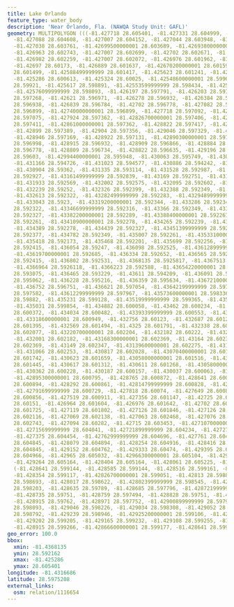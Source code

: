 ```yaml
---
title: Lake Orlando
feature_type: water_body
description: 'Near Orlando, Fla. (NAWQA Study Unit: GAFL)'
geometry: MULTIPOLYGON (((-81.427718 28.605401, -81.427331 28.604999, -81.4272 28.604806,
  -81.427088 28.604608, -81.427007 28.604152, -81.427044 28.603948, -81.427044 28.603882,
  -81.427038 28.603761, -81.42699500000001 28.603689, -81.42693800000001 28.602814,
  -81.426963 28.602743, -81.427007 28.602699, -81.42702 28.602671, -81.426976 28.602451,
  -81.426982 28.602259, -81.427007 28.602072, -81.426976 28.601962, -81.426982 28.601775,
  -81.42697 28.60173, -81.426889 28.601637, -81.42670200000001 28.601593, -81.426153
  28.601499, -81.42588499999999 28.601417, -81.425623 28.601241, -81.425336 28.600988,
  -81.425286 28.600613, -81.425324 28.60025, -81.42548600000001 28.599678, -81.42559199999999
  28.59921, -81.425617 28.598891, -81.42553599999999 28.598434, -81.425586 28.598319,
  -81.42576099999999 28.598093, -81.426197 28.597791, -81.426203 28.597482, -81.42617799999999
  28.597268, -81.42621 28.596971, -81.426278 28.596932, -81.426384 28.596943, -81.42657699999999
  28.596938, -81.426839 28.596784, -81.42702 28.596778, -81.427082 28.596839, -81.427188
  28.596899, -81.42740000000001 28.596899, -81.427718 28.597092, -81.42779299999999
  28.597075, -81.427924 28.597362, -81.42826700000001 28.597406, -81.42843499999999
  28.597411, -81.42861000000001 28.597362, -81.428822 28.597417, -81.428915 28.597411,
  -81.42899 28.597389, -81.42904 28.597356, -81.429046 28.597329, -81.42904 28.597268,
  -81.428946 28.597169, -81.428922 28.597131, -81.42890300000001 28.59707, -81.42890300000001
  28.596998, -81.428915 28.596932, -81.428909 28.596866, -81.428884 28.596817, -81.42883399999999
  28.596778, -81.428809 28.596734, -81.428822 28.596635, -81.429196 28.596129, -81.42971300000001
  28.59603, -81.42994400000001 28.595948, -81.430063 28.595749, -81.430387 28.595337,
  -81.431166 28.594726, -81.431023 28.594577, -81.430886 28.594242, -81.430848 28.593697,
  -81.430904 28.59362, -81.431335 28.593114, -81.431528 28.592987, -81.43157100000001
  28.592927, -81.43161499999999 28.592839, -81.43169 28.592751, -81.431883 28.592575,
  -81.431933 28.592569, -81.432002 28.592575, -81.432095 28.592602, -81.432176 28.592586,
  -81.432239 28.59252, -81.432326 28.592399, -81.432388 28.592349, -81.432444 28.592333,
  -81.432613 28.592322, -81.43282499999999 28.592283, -81.43294899999999 28.592283,
  -81.433043 28.5923, -81.43319200000001 28.592344, -81.433286 28.592344, -81.433386
  28.592322, -81.43346699999999 28.592316, -81.43366 28.592349, -81.43375399999999
  28.592327, -81.43382200000001 28.592289, -81.43388400000001 28.592267, -81.433947
  28.592261, -81.43410900000001 28.592278, -81.434265 28.592239, -81.434327 28.59225,
  -81.434389 28.592278, -81.434439 28.592327, -81.43451399999999 28.592377, -81.434595
  28.592377, -81.434782 28.592349, -81.435007 28.592261, -81.43533100000001 28.592162,
  -81.435418 28.592173, -81.435468 28.592201, -81.435699 28.592256, -81.43589799999999
  28.592415, -81.436054 28.59247, -81.436098 28.592525, -81.43612899999999 28.592668,
  -81.43619700000001 28.592685, -81.436334 28.592652, -81.436565 28.592426, -81.436634
  28.592415, -81.436802 28.592531, -81.4368135 28.5925817, -81.4367513 28.5926106,
  -81.4366964 28.5926118, -81.4366223 28.592588, -81.43654220000001 28.5926433, -81.436453
  28.593075, -81.436465 28.593229, -81.43611 28.594209, -81.436091 28.594688, -81.436154
  28.595062, -81.436228 28.595216, -81.436359 28.595634, -81.43672100000001 28.5963,
  -81.436752 28.596751, -81.436621 28.597054, -81.43642199999999 28.59723, -81.436291
  28.597582, -81.43612299999999 28.597967, -81.43573600000001 28.598336, -81.43544900000001
  28.59882, -81.435231 28.599128, -81.43519999999999 28.599365, -81.435119 28.599706,
  -81.435031 28.599854, -81.434882 28.600058, -81.43462 28.600234, -81.43421499999999
  28.600372, -81.434034 28.600482, -81.43393399999999 28.600553, -81.433778 28.600641,
  -81.43318600000001 28.600949, -81.432756 28.60123, -81.432687 28.601296, -81.432619
  28.601395, -81.432569 28.601494, -81.4325 28.601791, -81.432338 28.602039, -81.43226300000001
  28.602077, -81.43220700000001 28.602204, -81.432182 28.60222, -81.432039 28.602259,
  -81.432001 28.602182, -81.43168300000001 28.602369, -81.43164 28.602385, -81.43154
  28.602369, -81.43149 28.602347, -81.43139600000001 28.602275, -81.431309 28.602248,
  -81.431066 28.602253, -81.430817 28.602028, -81.43070400000001 28.60183, -81.43069800000001
  28.601742, -81.430623 28.601659, -81.43058000000001 28.601516, -81.43058000000001
  28.601445, -81.430617 28.601312, -81.430611 28.601268, -81.43058000000001 28.601235,
  -81.430362 28.600228, -81.430187 28.600157, -81.430037 28.600063, -81.429963 28.600096,
  -81.42895300000001 28.600795, -81.428765 28.600872, -81.428641 28.6009, -81.428522
  28.600894, -81.428292 28.600861, -81.42814799999999 28.600828, -81.427992 28.600746,
  -81.42791699999999 28.600729, -81.427818 28.60074, -81.427649 28.600806, -81.427575
  28.600856, -81.427519 28.600911, -81.427356 28.601147, -81.42725 28.601285, -81.427013
  28.60151, -81.426964 28.601604, -81.426976 28.601642, -81.42702 28.601675, -81.42705100000001
  28.601725, -81.427119 28.601802, -81.427126 28.601846, -81.427126 28.601923, -81.427094
  28.602116, -81.427069 28.602138, -81.427063 28.602468, -81.427076 28.602578, -81.427069
  28.602743, -81.427094 28.60282, -81.42715 28.603453, -81.42710700000001 28.60381,
  -81.42715699999999 28.604041, -81.42721899999999 28.604234, -81.42727499999999 28.604333,
  -81.427375 28.604454, -81.42762999999999 28.604696, -81.427761 28.604784, -81.42791099999999
  28.604845, -81.428079 28.604894, -81.428254 28.604916, -81.428416 28.604905, -81.428827
  28.604845, -81.429152 28.604762, -81.429333 28.60474, -81.429395 28.604768, -81.429607
  28.604966, -81.42965 28.605032, -81.42966300000001 28.605104, -81.429626 28.60528,
  -81.429264 28.605164, -81.428404 28.605164, -81.428061 28.605225, -81.427718 28.605401),
  (-81.428641 28.599144, -81.428585 28.599144, -81.428516 28.599161, -81.428454 28.599155,
  -81.428354 28.599117, -81.42826700000001 28.599051, -81.42813 28.598847, -81.428042
  28.598693, -81.428017 28.598622, -81.42802399999999 28.598545, -81.42836699999999
  28.598203, -81.428635 28.59789, -81.428685 28.597796, -81.42872199999999 28.597538,
  -81.428735 28.59751, -81.428759 28.597494, -81.428828 28.59751, -81.428865 28.597538,
  -81.428915 28.59762, -81.428971 28.597752, -81.42900899999999 28.597906, -81.42904
  28.598093, -81.429046 28.598226, -81.429034 28.598308, -81.429052 28.598402, -81.429202
  28.598792, -81.429239 28.598946, -81.42925200000001 28.599106, -81.429239 28.599155,
  -81.429202 28.599205, -81.429165 28.599232, -81.429108 28.599255, -81.429027 28.599266,
  -81.428915 28.599266, -81.42866600000001 28.599177, -81.428641 28.599144)))
geo_error: 100.0
bbox:
  xmin: -81.4368135
  ymin: 28.592162
  xmax: -81.425286
  ymax: 28.605401
longitude: -81.4316686
latitude: 28.5975208
external_links:
  osm: relation/1116654
---
```

